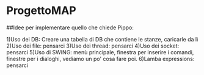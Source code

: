 # ProgettoMAP

##Idee per implementare quello che chiede Pippo:

1)Uso dei DB: Creare una tabella di DB che contiene le stanze, caricarle da lì
2)Uso dei file: pensarci
3)Uso dei thread: pensarci
4)Uso dei socket: pensarci
5)Uso di SWING: menù principale, finestra per inserire i comandi, finestre per i dialoghi, vediamo un po' cosa fare poi.
6)Lamba expressions: pensarci
